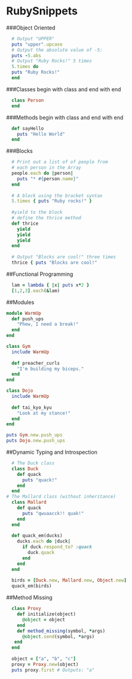 RubySnippets
============

###Object Oriented
```ruby
  # Output "UPPER"
  puts "upper".upcase
  # Output the absolute value of -5:
  puts -5.abs
  # Output "Ruby Rocks!" 5 times
  5.times do
  puts "Ruby Rocks!"
  end
```

###Classes begin with class and end with end

```ruby
  class Person
  end
```

###Methods begin with class  and end with end
```ruby
  def sayHello
    puts "Hello World"
  end
```

###Blocks
```ruby
  # Print out a list of of people from
  # each person in the Array
  people.each do |person|
    puts "* #{person.name}"
  end
  
  # A block using the bracket syntax
  5.times { puts "Ruby rocks!" }
  
  #yield to the block
  # define the thrice method
  def thrice
    yield
    yield
    yield 
  end
  
  # Output "Blocks are cool!" three times
  thrice { puts "Blocks are cool!" 

```

##Functional Programming
```ruby
  lam = lambda { |x| puts x*2 }
  [1,2,3].each(&lam)
```


##Modules
```ruby
module WarmUp
  def push_ups
    "Phew, I need a break!"
  end
end

class Gym
  include WarmUp
  
  def preacher_curls
    "I'm building my biceps."
  end
end

class Dojo
  include WarmUp
  
  def tai_kyo_kyu
    "Look at my stance!"
  end
end

puts Gym.new.push_ups
puts Dojo.new.push_ups
```

##Dynamic Typing and Introspection
```ruby
  # The Duck class
  class Duck
    def quack
      puts "quack!"
    end
  end
# The Mallard class (without inheritance)
  class Mallard
    def quack
      puts "qwuaacck!! quak!"
    end
  end
  
  def quack_em(ducks)
    ducks.each do |duck|
      if duck.respond_to? :quack
        duck.quack
      end
    end 
  end
  
  birds = [Duck.new, Mallard.new, Object.new]
  quack_em(birds)
```

##Method Missing
```ruby
  class Proxy
    def initialize(object)
      @object = object
    end
    def method_missing(symbol, *args)
      @object.send(symbol, *args)
   end 
  end
  
  object = ["a", "b", "c"]
  proxy = Proxy.new(object)
  puts proxy.first # Outputs: "a"
  
  
  
```



###
